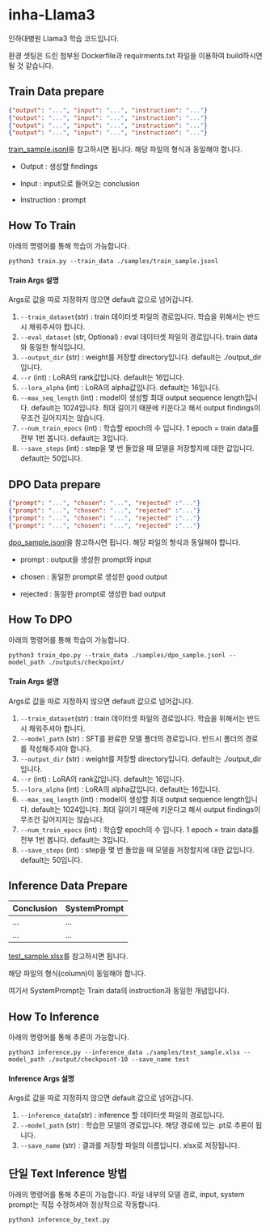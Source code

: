 # inha-Llama3
인하대병원 Llama3 학습 코드입니다.

환경 셋팅은 드린 첨부된 Dockerfile과 requirments.txt 파일을 이용하여 build하시면 될 것 같습니다.

## Train Data prepare
```json
{"output": "...", "input": "...", "instruction": "..."}
{"output": "...", "input": "...", "instruction": "..."}
{"output": "...", "input": "...", "instruction": "..."}
{"output": "...", "input": "...", "instruction": "..."}
```
[train_sample.jsonl](samples/train_sample.jsonl)을 참고하시면 됩니다.
해당 파일의 형식과 동일해야 합니다.

* Output : 생성할 findings

* Input : input으로 들어오는 conclusion

* Instruction : prompt


## How To Train
아래의 명령어를 통해 학습이 가능합니다.

```
python3 train.py --train_data ./samples/train_sample.jsonl
```

#### Train Args 설명
Args로 값을 따로 지정하지 않으면 default 값으로 넘어갑니다.

1. `--train_dataset`(str) : train 데이터셋 파일의 경로입니다. 학습을 위해서는 반드시 채워주셔야 합니다.
2. `--eval_dataset` (str, Optional) : eval 데이터셋 파일의 경로입니다. train data와 동일한 형식입니다.
3. `--output_dir` (str) : weight를 저장할 directory입니다. default는 ./output_dir 입니다.
4. `--r` (int) : LoRA의 rank값입니다. default는 16입니다.
5. `--lora_alpha` (int) : LoRA의 alpha값입니다. default는 16입니다.
6. `--max_seq_length` (int) : model이 생성할 최대 output sequence length입니다. default는 1024입니다. 최대 길이기 때문에 키운다고 해서 output findings이 무조건 길어지지는 않습니다.
7. `--num_train_epocs` (int) : 학습할 epoch의 수 입니다. 1 epoch = train data를 전부 1번 봅니다. default는 3입니다.
8. `--save_steps` (int) : step을 몇 번 돌았을 때 모델을 저장할지에 대한 값입니다. default는 50입니다.


## DPO Data prepare
```json
{"prompt": "...", "chosen": "...", "rejected" :"..."}
{"prompt": "...", "chosen": "...", "rejected" :"..."}
{"prompt": "...", "chosen": "...", "rejected" :"..."}
{"prompt": "...", "chosen": "...", "rejected" :"..."}
```
[dpo_sample.jsonl](samples/dpo_sample.jsonl)을 참고하시면 됩니다.
해당 파일의 형식과 동일해야 합니다.

* prompt : output을 생성한 prompt와 input

* chosen : 동일한 prompt로 생성한 good output

* rejected : 동일한 prompt로 생성한 bad output


## How To DPO
아래의 명령어를 통해 학습이 가능합니다.

```
python3 train_dpo.py --train_data ./samples/dpo_sample.jsonl --model_path ./outputs/checkpoint/
```

#### Train Args 설명
Args로 값을 따로 지정하지 않으면 default 값으로 넘어갑니다.

1. `--train_dataset`(str) : train 데이터셋 파일의 경로입니다. 학습을 위해서는 반드시 채워주셔야 합니다.
2. `--model_path` (str) : SFT를 완료한 모델 폴더의 경로입니다. 반드시 폴더의 경로를 작성해주셔야 합니다.
3. `--output_dir` (str) : weight를 저장할 directory입니다. default는 ./output_dir 입니다.
4. `--r` (int) : LoRA의 rank값입니다. default는 16입니다.
5. `--lora_alpha` (int) : LoRA의 alpha값입니다. default는 16입니다.
6. `--max_seq_length` (int) : model이 생성할 최대 output sequence length입니다. default는 1024입니다. 최대 길이기 때문에 키운다고 해서 output findings이 무조건 길어지지는 않습니다.
7. `--num_train_epocs` (int) : 학습할 epoch의 수 입니다. 1 epoch = train data를 전부 1번 봅니다. default는 3입니다.
8. `--save_steps` (int) : step을 몇 번 돌았을 때 모델을 저장할지에 대한 값입니다. default는 50입니다.

## Inference Data Prepare
| Conclusion | SystemPrompt | 
|----------|----------|
| ...   | ...   | 
| ...   | ...   | 

[test_sample.xlsx](samples/test_sample.xlsx)를 참고하시면 됩니다.

해당 파일의 형식(column)이 동일해야 합니다.

여기서 SystemPrompt는 Train data의 instruction과 동일한 개념입니다.

## How To Inference
아래의 명령어를 통해 추론이 가능합니다.
```
python3 inference.py --inference_data ./samples/test_sample.xlsx --model_path ./output/checkpoint-10 --save_name test
```

#### Inference Args 설명
Args로 값을 따로 지정하지 않으면 default 값으로 넘어갑니다.

1. `--inference_data`(str) : inference 할 데이터셋 파일의 경로입니다. 
2. `--model_path` (str) : 학습한 모델의 경로입니다. 해당 경로에 있는 .pt로 추론이 됩니다.
3. `--save_name` (str) : 결과를 저장할 파일의 이름입니다. xlsx로 저장됩니다.

## 단일 Text Inference 방법
아래의 명령어를 통해 추론이 가능합니다.
파일 내부의 모델 경로, input, system prompt는 직접 수정하셔야 정상적으로 작동합니다.
```
python3 inference_by_text.py
```


